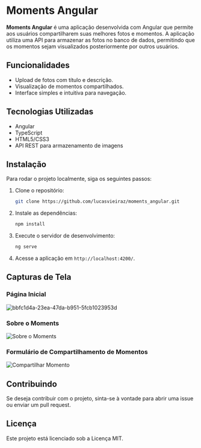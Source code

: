 
# Moments Angular

**Moments Angular** é uma aplicação desenvolvida com Angular que permite aos usuários compartilharem suas melhores fotos e momentos. A aplicação utiliza uma API para armazenar as fotos no banco de dados, permitindo que os momentos sejam visualizados posteriormente por outros usuários.

## Funcionalidades

- Upload de fotos com título e descrição.
- Visualização de momentos compartilhados.
- Interface simples e intuitiva para navegação.
  
## Tecnologias Utilizadas

- Angular
- TypeScript
- HTML5/CSS3
- API REST para armazenamento de imagens

## Instalação

Para rodar o projeto localmente, siga os seguintes passos:

1. Clone o repositório:
   ```bash
   git clone https://github.com/lucasvieiraz/moments_angular.git
   ```
2. Instale as dependências:
   ```bash
   npm install
   ```
3. Execute o servidor de desenvolvimento:
   ```bash
   ng serve
   ```
4. Acesse a aplicação em `http://localhost:4200/`.

## Capturas de Tela

### Página Inicial
![bbfc1d4a-23ea-47da-b951-5fcb1023953d](https://github.com/user-attachments/assets/30410a1e-3cf7-4cc1-b387-0e041b4d71cb)


### Sobre o Moments
![Sobre o Moments](./path-to-your-image-file.jpg)

### Formulário de Compartilhamento de Momentos
![Compartilhar Momento](./path-to-your-image-file.jpg)

## Contribuindo

Se deseja contribuir com o projeto, sinta-se à vontade para abrir uma issue ou enviar um pull request.

## Licença

Este projeto está licenciado sob a Licença MIT.
